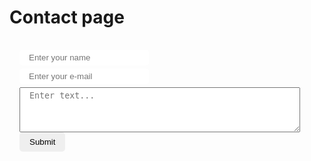 # Contact page

<div class="kwes-form" width="100%">
  <form method="POST" action="mailto:biodasturchi@gmail.com" enctype="text/plain"
    style="
      display: flex;
      flex-direction: column;
      align-items: start;
      border: 1px solid var(--vp-c-brand-lighter); 
      border-radius:5px; 
      padding: 1rem; 
      margin-top: 1rem;">
    <div>
      <!-- <label for="name">Name</label> -->
      <input style="border: 1px solid var(--vp-c-brand-lighter); 
      border-radius:5px; margin: 0 0 5px 0; padding: 5px 15px;" placeholder="Enter your name" type="text" name="name" id="name" rules="required">
    </div>
    <div>
      <!-- <label for="email">E-mail</label> -->
      <input style="border: 1px solid var(--vp-c-brand-lighter); 
      border-radius:5px; margin: 0 0 5px 0; padding: 5px 15px;" placeholder="Enter your e-mail" type="email" name="email" id="email" rules="required|email|max:255">
    </div>
    <div>
      <textarea style="padding: 5px 15px;" placeholder="Enter text..." name="message" id="message" rules="required" rows="4" cols="50"></textarea>
    </div>
    <button style="border: 1px solid var(--vp-c-brand-lighter); 
      border-radius:5px; padding: 8px 16px" type="submit">Submit</button>
  </form>
</div>